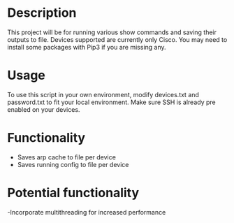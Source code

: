 # Description
This project will be for running various show commands and saving their outputs to file. Devices supported are currently only Cisco. You may need to install some packages with Pip3 if you are missing any.

# Usage
To use this script in your own environment, modify devices.txt and password.txt to fit your local environment. Make sure SSH is already pre enabled on your devices. 

# Functionality
- Saves arp cache to file per device
- Saves running config to file per device

# Potential functionality
-Incorporate multithreading for increased performance




